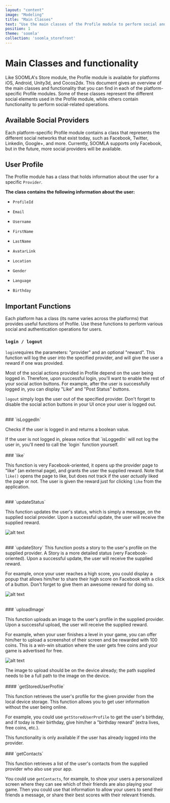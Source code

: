 ```yaml
---
layout: "content"
image: "Modeling"
title: "Main Classes"
text: "Use the main classes of the Profile module to perform social and authentication operations for users."
position: 1
theme: 'soomla'
collection: 'soomla_storefront'
---
```


# Main Classes and functionality

Like SOOMLA's Store module, the Profile module is available for platforms iOS, Android, Unity3d, and Cocos2dx. This document gives an overview of the main classes and functionality that you can find in each of the platform-specific Profile modules. Some of these classes represent the different social elements used in the Profile module, while others contain functionality to perform social-related operations.

## Available Social Providers

Each platform-specific Profile module contains a class that represents the different social networks that exist today, such as Facebook, Twitter, Linkedin, Google+, and more. Currently, SOOMLA supports only Facebook, but in the future, more social providers will be available.

## User Profile

The Profile module has a class that holds information about the user for a specific `Provider`.

**The class contains the following information about the user:**

- `ProfileId`

- `Email`

- `Username`

- `FirstName`

- `LastName`

- `AvatarLink`

- `Location`

- `Gender`

- `Language`

- `Birthday`

## Important Functions

Each platform has a class (its name varies across the platforms) that provides useful functions of Profile. Use these functions to perform various social and authentication operations for users.

### `login / logout`

`login`requires the parameters: "provider" and an optional "reward". This function will log the user into the specified provider, and will give the user a reward if one was provided.

Most of the social actions provided in Profile depend on the user being logged in. Therefore, upon successful login, you'll want to enable the rest of your social action buttons. For example, after the user is successfully logged in, you can display "Like" and "Post Status" buttons.

`logout` simply logs the user out of the specified provider. Don't forget to disable the social action buttons in your UI once your user is logged out.

<br>
### `isLoggedIn`

Checks if the user is logged in and returns a boolean value.

<div class="info-box">If the user is not logged in, please notice that `isLoggedIn` will not log the user in, you'll need to call the `login` function yourself. </div>

<br>
### `like`

This function is very Facebook-oriented, it opens up the provider page to "like" (an external page), and grants the user the supplied reward. Note that `like()` opens the page to like, but does not track if the user *actually* liked the page or not. The user is given the reward just for clicking `like` from the application.

<br>
### `updateStatus`

This function updates the user's status, which is simply a message, on the supplied social provider. Upon a successful update, the user will receive the supplied reward.

![alt text](/img/profile/socialStatus.png "Update Status")

<br>
### `updateStory`
This function posts a story to the user's profile on the supplied provider. A Story is a more detailed status (very Facebook-oriented). Upon a successful update, the user will receive the supplied reward.

For example, once your user reaches a high score, you could display a popup that allows him/her to share their high score on Facebook with a click of a button. Don't forget to give them an awesome reward for doing so.

![alt text](/img/profile/socialStory.png "Post Story")

<br>
### `uploadImage`

This function uploads an image to the user's profile in the supplied provider. Upon a successful upload, the user will receive the supplied reward.

For example, when your user finishes a level in your game, you can offer him/her to upload a screenshot of their screen and be rewarded with 100 coins. This is a win-win situation where the user gets free coins and your game is advertised for free.

![alt text](/img/profile/socialUpload.png "Upload Image")

<div class="info-box">The image to upload should be on the device already; the path supplied needs to be a full path to the image on the device.</div>

<br>
#### `getStoredUserProfile`

This function retrieves the user's profile for the given provider from the local device storage. This function allows you to get user information without the user being online.

For example, you could use `getStoredUserProfile` to get the user's birthday, and if today is their birthday, give him/her a "birthday reward" (extra lives,  free coins, etc.).

<div class="info-box">This functionality is only available if the user has already logged into the provider.</div>

<br>
### `getContacts`

This function retrieves a list of the user's contacts from the supplied provider who also use your app.

You could use `getContacts`, for example, to show your users a personalized screen where they can see which of their friends are also playing your game. Then you could use that information to allow your users to send their friends a message, or share their best scores with their relevant friends.
